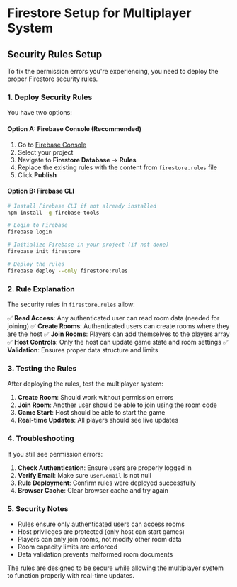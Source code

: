 # Firestore Setup for Multiplayer System

## Security Rules Setup

To fix the permission errors you're experiencing, you need to deploy the proper Firestore security rules.

### 1. Deploy Security Rules

You have two options:

#### Option A: Firebase Console (Recommended)
1. Go to [Firebase Console](https://console.firebase.google.com)
2. Select your project
3. Navigate to **Firestore Database** → **Rules**
4. Replace the existing rules with the content from `firestore.rules` file
5. Click **Publish**

#### Option B: Firebase CLI
```bash
# Install Firebase CLI if not already installed
npm install -g firebase-tools

# Login to Firebase
firebase login

# Initialize Firebase in your project (if not done)
firebase init firestore

# Deploy the rules
firebase deploy --only firestore:rules
```

### 2. Rule Explanation

The security rules in `firestore.rules` allow:

✅ **Read Access**: Any authenticated user can read room data (needed for joining)
✅ **Create Rooms**: Authenticated users can create rooms where they are the host
✅ **Join Rooms**: Players can add themselves to the players array
✅ **Host Controls**: Only the host can update game state and room settings
✅ **Validation**: Ensures proper data structure and limits

### 3. Testing the Rules

After deploying the rules, test the multiplayer system:

1. **Create Room**: Should work without permission errors
2. **Join Room**: Another user should be able to join using the room code
3. **Game Start**: Host should be able to start the game
4. **Real-time Updates**: All players should see live updates

### 4. Troubleshooting

If you still see permission errors:

1. **Check Authentication**: Ensure users are properly logged in
2. **Verify Email**: Make sure `user.email` is not null
3. **Rule Deployment**: Confirm rules were deployed successfully
4. **Browser Cache**: Clear browser cache and try again

### 5. Security Notes

- Rules ensure only authenticated users can access rooms
- Host privileges are protected (only host can start games)
- Players can only join rooms, not modify other room data
- Room capacity limits are enforced
- Data validation prevents malformed room documents

The rules are designed to be secure while allowing the multiplayer system to function properly with real-time updates.
